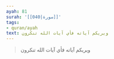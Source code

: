 ```yaml
---
ayah: 81
surah: '[[040|سورة]]'
tags:
- quran/ayah
text: ويريكم آياته فأي آيات الله تنكرون
---
```

> ويريكم آياته فأي آيات الله تنكرون
